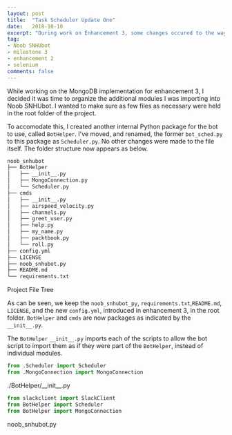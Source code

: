 ```yaml
---
layout: post
title:  "Task Scheduler Update One"
date:   2018-10-10
excerpt: "During work on Enhancement 3, some changes occured to the way the Task Scheduler and overall project are organized."
tag:
- Noob SNHUbot
- milestone 3
- enhancement 2
- selenium
comments: false
---
```


While working on the MongoDB implementation for enhancement 3, I decided it was time to organize the additional modules I was importing into Noob SNHUbot.  I wanted to make sure as few files as necessary were held in the root folder of the project.

To accomodate this, I created another internal Python package for the bot to use, called `BotHelper`.  I've moved, and renamed, the former `bot_sched.py` to this package as `Scheduler.py`.  No other changes were made to the file itself. The folder structure now appears as below.

```bash
noob_snhubot
├── BotHelper
│   ├── __init__.py
│   ├── MongoConnection.py
│   └── Scheduler.py
├── cmds
│   ├── __init__.py
│   ├── airspeed_velocity.py
│   ├── channels.py
│   ├── greet_user.py
│   ├── help.py
│   ├── my_name.py
│   ├── packtbook.py
│   └── roll.py
├── config.yml
├── LICENSE
├── noob_snhubot.py
├── README.md
└── requirements.txt
```

<figcaption>Project File Tree</figcaption>

As can be seen, we keep the `noob_snhubot_py`, `requirements.txt`,`README.md`, `LICENSE`, and the new `config.yml`, introduced in enhancement 3, in the root folder.  `BotHelper` and `cmds` are now packages as indicated by the `__init__.py`.

The `BotHelper` `__init__.py` imports each of the scripts to allow the bot script to import them as if they were part of the `BotHelper`, instead of individual modules.

```python
from .Scheduler import Scheduler
from .MongoConnection import MongoConnection
```

<figcaption>./BotHelper/__init__.py</figcaption>

```python
from slackclient import SlackClient
from BotHelper import Scheduler
from BotHelper import MongoConnection
```

<figcaption>noob_snhubot.py</figcaption>